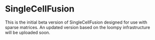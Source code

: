 # SingleCellFusion
This is the initial beta version of SingleCellFusion designed for use with sparse matrices. An updated version based on the loompy infrastructure will be uploaded soon.
